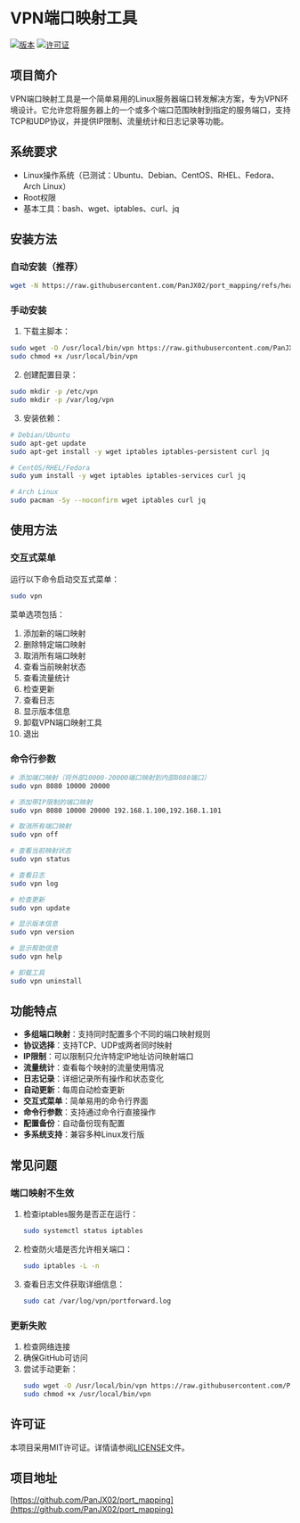 # VPN端口映射工具

[![版本](https://img.shields.io/badge/版本-1.0.1-blue.svg)](https://github.com/PanJX02/port_mapping)
[![许可证](https://img.shields.io/badge/许可证-MIT-green.svg)](https://github.com/PanJX02/port_mapping/blob/main/LICENSE)

## 项目简介

VPN端口映射工具是一个简单易用的Linux服务器端口转发解决方案，专为VPN环境设计。它允许您将服务器上的一个或多个端口范围映射到指定的服务端口，支持TCP和UDP协议，并提供IP限制、流量统计和日志记录等功能。

## 系统要求

- Linux操作系统（已测试：Ubuntu、Debian、CentOS、RHEL、Fedora、Arch Linux）
- Root权限
- 基本工具：bash、wget、iptables、curl、jq

## 安装方法

### 自动安装（推荐）

```bash
wget -N https://raw.githubusercontent.com/PanJX02/port_mapping/refs/heads/main/install.sh && sudo bash install.sh
```

### 手动安装

1. 下载主脚本：

```bash
sudo wget -O /usr/local/bin/vpn https://raw.githubusercontent.com/PanJX02/port_mapping/refs/heads/main/vpn.sh
sudo chmod +x /usr/local/bin/vpn
```

2. 创建配置目录：

```bash
sudo mkdir -p /etc/vpn
sudo mkdir -p /var/log/vpn
```

3. 安装依赖：

```bash
# Debian/Ubuntu
sudo apt-get update
sudo apt-get install -y wget iptables iptables-persistent curl jq

# CentOS/RHEL/Fedora
sudo yum install -y wget iptables iptables-services curl jq

# Arch Linux
sudo pacman -Sy --noconfirm wget iptables curl jq
```

## 使用方法

### 交互式菜单

运行以下命令启动交互式菜单：

```bash
sudo vpn
```

菜单选项包括：

1. 添加新的端口映射
2. 删除特定端口映射
3. 取消所有端口映射
4. 查看当前映射状态
5. 查看流量统计
6. 检查更新
7. 查看日志
8. 显示版本信息
9. 卸载VPN端口映射工具
0. 退出

### 命令行参数

```bash
# 添加端口映射（将外部10000-20000端口映射到内部8080端口）
sudo vpn 8080 10000 20000

# 添加带IP限制的端口映射
sudo vpn 8080 10000 20000 192.168.1.100,192.168.1.101

# 取消所有端口映射
sudo vpn off

# 查看当前映射状态
sudo vpn status

# 查看日志
sudo vpn log

# 检查更新
sudo vpn update

# 显示版本信息
sudo vpn version

# 显示帮助信息
sudo vpn help

# 卸载工具
sudo vpn uninstall
```

## 功能特点

- **多组端口映射**：支持同时配置多个不同的端口映射规则
- **协议选择**：支持TCP、UDP或两者同时映射
- **IP限制**：可以限制只允许特定IP地址访问映射端口
- **流量统计**：查看每个映射的流量使用情况
- **日志记录**：详细记录所有操作和状态变化
- **自动更新**：每周自动检查更新
- **交互式菜单**：简单易用的命令行界面
- **命令行参数**：支持通过命令行直接操作
- **配置备份**：自动备份现有配置
- **多系统支持**：兼容多种Linux发行版

## 常见问题

### 端口映射不生效

1. 检查iptables服务是否正在运行：
   ```bash
   sudo systemctl status iptables
   ```

2. 检查防火墙是否允许相关端口：
   ```bash
   sudo iptables -L -n
   ```

3. 查看日志文件获取详细信息：
   ```bash
   sudo cat /var/log/vpn/portforward.log
   ```

### 更新失败

1. 检查网络连接
2. 确保GitHub可访问
3. 尝试手动更新：
   ```bash
   sudo wget -O /usr/local/bin/vpn https://raw.githubusercontent.com/PanJX02/port_mapping/refs/heads/main/vpn.sh
   sudo chmod +x /usr/local/bin/vpn
   ```

## 许可证

本项目采用MIT许可证。详情请参阅[LICENSE](https://github.com/PanJX02/port_mapping/blob/main/LICENSE)文件。

## 项目地址

[https://github.com/PanJX02/port_mapping](https://github.com/PanJX02/port_mapping)
